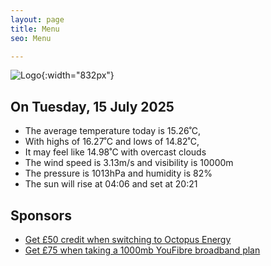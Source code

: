 ```yaml
---
layout: page
title: Menu
seo: Menu

---
```


![Logo](/images/logo.jpg){:width="832px"}

<!-- weather_marker starts -->
## On Tuesday, 15 July 2025

- The average temperature today is 15.26˚C,
- With highs of 16.27˚C and lows of 14.82˚C,
- It may feel like 14.98˚C with overcast clouds
- The wind speed is 3.13m/s and visibility is 10000m
- The pressure is 1013hPa and humidity is 82%
- The sun will rise at 04:06 and set at 20:21

<!-- weather_marker ends -->

## Sponsors

- [Get £50 credit when switching to Octopus Energy](https://bit.ly/3oD1nnS)
- [Get £75 when taking a 1000mb YouFibre broadband plan](https://aklam.io/91zWhU?)
